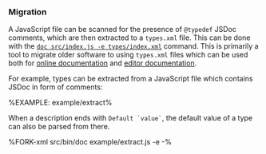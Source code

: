 ### Migration

A JavaScript file can be scanned for the presence of `@typedef` JSDoc comments, which are then extracted to a `types.xml` file. This can be done with the [`doc src/index.js -e types/index.xml`](#extract-types) command. This is primarily a tool to migrate older software to using `types.xml` files which can be used both for [online documentation](#online-documentation) and [editor documentation](#editor-documentation).

For example, types can be extracted from a JavaScript file which contains JSDoc in form of comments:

%EXAMPLE: example/extract%

When a description ends with <code>Default &#96;value&#96;</code>, the default value of a type can also be parsed from there.

%FORK-xml src/bin/doc example/extract.js -e -%